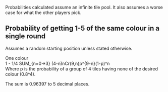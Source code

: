 Probabilities calculated assume an infinite tile pool. It also assumes a worse case
for what the other players pick.

## Probability of getting 1-5 of the same colour in a single round
Assumes a random starting position unless stated otherwise.

One colour \
1 - 1/4 SUM_{n=0->3} (4-n)nCr(9,n)p^{9-n}(1-p)^n \
Where p is the probability of a group of 4 tiles having none of the desired colour (0.8^4).

The sum is 0.96397 to 5 decimal places.